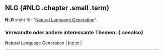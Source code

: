 ## NLG {#NLG .chapter .small .term}

**NLG** steht für "[Natural Language Generation](#Natural-Language-Generation)".

### Verwandte oder andere interessante Themen: {.seealso}

[Natural Language Generation](#Natural-Language-Generation) |
[Index](#Index) |

----


